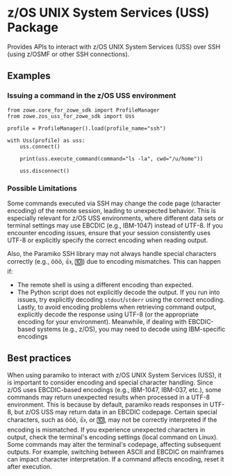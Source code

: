 z/OS UNIX System Services (USS) Package
=======================================

Provides APIs to interact with z/OS UNIX System Services (USS) over SSH (using z/OSMF or other SSH connections).

Examples
--------

### Issuing a command in the z/OS USS environment

```
from zowe.core_for_zowe_sdk import ProfileManager
from zowe.zos_uss_for_zowe_sdk import Uss

profile = ProfileManager().load(profile_name="ssh")

with Uss(profile) as uss:
    uss.connect()

    print(uss.execute_command(command="ls -la", cwd="/u/home"))
    
    uss.disconnect()
```

### Possible Limitations

Some commands executed via SSH may change the code page (character encoding) of the remote session, leading to unexpected behavior.
This is especially relevant for z/OS USS environments, where different data sets or terminal settings may use EBCDIC (e.g., IBM-1047) instead of UTF-8.
If you encounter encoding issues, ensure that your session consistently uses UTF-8 or explicitly specify the correct encoding when reading output.

Also, the Paramiko SSH library may not always handle special characters correctly (e.g., ööö, 👍, 🔟) due to encoding mismatches. 
This can happen if:
- The remote shell is using a different encoding than expected.
- The Python script does not explicitly decode the output.
If you run into issues, try explicitly decoding `stdout`/`stderr` using the correct encoding.
Lastly, to avoid encoding problems when retrieving command output, explicitly decode the response using UTF-8 (or the appropriate encoding for your environment). 
Meanwhile, if dealing with EBCDIC-based systems (e.g., z/OS), you may need to decode using IBM-specific encodings

## Best practices

When using paramiko to interact with z/OS UNIX System Services (USS), it is important to consider encoding and special character handling. 
Since z/OS uses EBCDIC-based encodings (e.g., IBM-1047, IBM-037, etc.), some commands may return unexpected results when processed in a UTF-8 environment. This is because by default, paramiko reads responses in UTF-8, but z/OS USS may return data in an EBCDIC codepage.
Certain special characters, such as ööö, 👍, or 🔟, may not be correctly interpreted if the encoding is mismatched.
If you experience unexpected characters in output, check the terminal's encoding settings (local command on Linux).
Some commands may alter the terminal's codepage, affecting subsequent outputs.
For example, switching between ASCII and EBCDIC on mainframes can impact character interpretation.
If a command affects encoding, reset it after execution.
